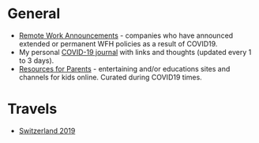 
# General

- [Remote Work Announcements](remote-work-announcements.md) - companies who have announced extended or permanent WFH policies as a result of COVID19.
- My personal [COVID-19 journal](covid19-journal.md) with links and thoughts (updated every 1 to 3 days).
- [Resources for Parents](resources-for-parents.md) - entertaining and/or educations sites and channels for kids online. Curated during COVID19 times.

# Travels
- [Switzerland 2019](travels/switzerland-2019.md)